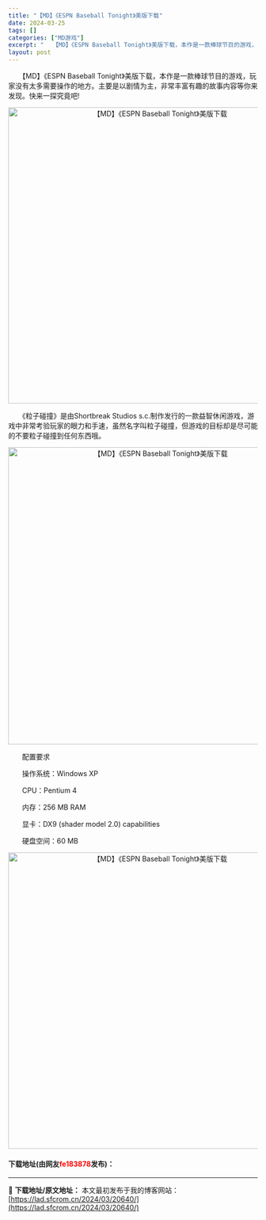 ```yaml
---
title: "【MD】《ESPN Baseball Tonight》美版下载"
date: 2024-03-25
tags: []
categories: ["MD游戏"]
excerpt: "　　【MD】《ESPN Baseball Tonight》美版下载，本作是一款棒球节目的游戏，玩家没有太多需要操作的地方。主要是以剧情为主，非常丰富有趣的故事内容等你来发现。快来一探究竟吧! 　　《粒子碰撞》是由Shortbreak Studios s.c.制作发行的一款益智休闲游戏，游戏中非常考验&hellip;"
layout: post
---
```


 <p>　　【MD】《ESPN Baseball Tonight》美版下载，本作是一款棒球节目的游戏，玩家没有太多需要操作的地方。主要是以剧情为主，非常丰富有趣的故事内容等你来发现。快来一探究竟吧!</p> <p align="center"><img align="" border="0" src="https://lad.sfcrom.cn/wp-content/uploads/2024/03/20240325_6601096434984.png" width="598" alt="【MD】《ESPN Baseball Tonight》美版下载" /></p> <p>　　《粒子碰撞》是由Shortbreak Studios s.c.制作发行的一款益智休闲游戏，游戏中非常考验玩家的眼力和手速，虽然名字叫粒子碰撞，但游戏的目标却是尽可能的不要粒子碰撞到任何东西哦。</p> <p align="center"><img align="" border="0" src="https://lad.sfcrom.cn/wp-content/uploads/2024/03/20240325_66010964ca658.png" width="600" alt="【MD】《ESPN Baseball Tonight》美版下载" /></p> <p>　　配置要求</p> <p>　　操作系统：Windows XP</p> <p>　　CPU：Pentium 4</p> <p>　　内存：256 MB RAM</p> <p>　　显卡：DX9 (shader model 2.0) capabilities</p> <p>　　硬盘空间：60 MB</p> <p align="center"><img align="" border="0" src="https://lad.sfcrom.cn/wp-content/uploads/2024/03/20240325_6601096568921.png" width="598" alt="【MD】《ESPN Baseball Tonight》美版下载" /></p> <p><h4>下载地址(由网友<font color="red">fe183878</font>发布)：</h4></p> 

---
📖 **下载地址/原文地址：** 本文最初发布于我的博客网站：[https://lad.sfcrom.cn/2024/03/20640/](https://lad.sfcrom.cn/2024/03/20640/)
